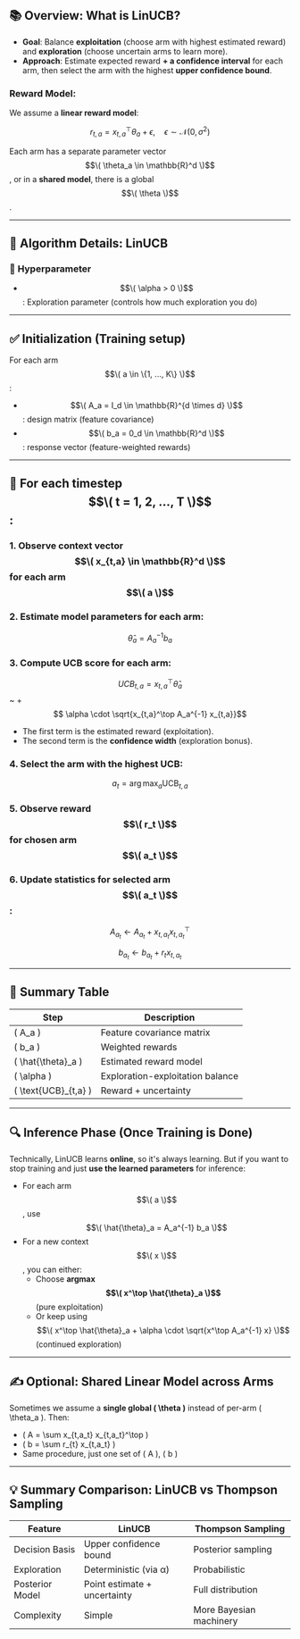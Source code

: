 ## 📚 **Overview: What is LinUCB?**

- **Goal**: Balance **exploitation** (choose arm with highest estimated reward) and **exploration** (choose uncertain arms to learn more).
- **Approach**: Estimate expected reward **+ a confidence interval** for each arm, then select the arm with the highest **upper confidence bound**.

### Reward Model:
We assume a **linear reward model**:

$$r_{t,a} = x_{t,a}^\top \theta_a + \epsilon, \quad \epsilon \sim \mathcal{N}(0, \sigma^2)$$

Each arm has a separate parameter vector $$\( \theta_a \in \mathbb{R}^d \)$$, or in a **shared model**, there is a global $$\( \theta \)$$.

---

## 📌 **Algorithm Details: LinUCB**

### 🔧 **Hyperparameter**
- $$\( \alpha > 0 \)$$: Exploration parameter (controls how much exploration you do)

---

## ✅ **Initialization (Training setup)**

For each arm $$\( a \in \{1, ..., K\} \)$$:
- $$\( A_a = I_d \in \mathbb{R}^{d \times d} \)$$: design matrix (feature covariance)
- $$\( b_a = 0_d \in \mathbb{R}^d \)$$: response vector (feature-weighted rewards)

---

## 🔁 **For each timestep $$\( t = 1, 2, ..., T \)$$:**

### 1. **Observe context vector** $$\( x_{t,a} \in \mathbb{R}^d \)$$ for each arm $$\( a \)$$

### 2. **Estimate model parameters** for each arm:
$$\hat{\theta}_a = A_a^{-1} b_a$$

### 3. **Compute UCB score for each arm:**
$$UCB_{t,a} = x_{t,a}^\top \hat{\theta}_a $$ ~ + $$ \alpha \cdot \sqrt{x_{t,a}^\top A_a^{-1} x_{t,a}}$$

- The first term is the estimated reward (exploitation).
- The second term is the **confidence width** (exploration bonus).

### 4. **Select the arm with the highest UCB:**
$$a_t = \arg\max_a \text{UCB}_{t,a}$$

### 5. **Observe reward $$\( r_t \)$$** for chosen arm $$\( a_t \)$$

### 6. **Update statistics for selected arm $$\( a_t \)$$:**
$$A_{a_t} \leftarrow A_{a_t} + x_{t,a_t} x_{t,a_t}^\top$$

$$b_{a_t} \leftarrow b_{a_t} + r_t x_{t,a_t}$$

---

## 📎 Summary Table

| Step | Description |
|------|-------------|
| \( A_a \) | Feature covariance matrix |
| \( b_a \) | Weighted rewards |
| \( \hat{\theta}_a \) | Estimated reward model |
| \( \alpha \) | Exploration-exploitation balance |
| \( \text{UCB}_{t,a} \) | Reward + uncertainty |

---

## 🔍 **Inference Phase (Once Training is Done)**

Technically, LinUCB learns **online**, so it's always learning. But if you want to stop training and just **use the learned parameters** for inference:
- For each arm $$\( a \)$$, use $$\( \hat{\theta}_a = A_a^{-1} b_a \)$$
- For a new context $$\( x \)$$, you can either:
  - Choose **argmax $$\( x^\top \hat{\theta}_a \)$$** (pure exploitation)
  - Or keep using $$\( x^\top \hat{\theta}_a + \alpha \cdot \sqrt{x^\top A_a^{-1} x} \)$$ (continued exploration)

---

## ✍️ Optional: **Shared Linear Model across Arms**

Sometimes we assume a **single global \( \theta \)** instead of per-arm \( \theta_a \). Then:
- \( A = \sum x_{t,a_t} x_{t,a_t}^\top \)
- \( b = \sum r_{t} x_{t,a_t} \)
- Same procedure, just one set of \( A \), \( b \)

---

## 💡 Summary Comparison: LinUCB vs Thompson Sampling

| Feature | LinUCB | Thompson Sampling |
|--------|--------|-------------------|
| Decision Basis | Upper confidence bound | Posterior sampling |
| Exploration | Deterministic (via α) | Probabilistic |
| Posterior Model | Point estimate + uncertainty | Full distribution |
| Complexity | Simple | More Bayesian machinery |
